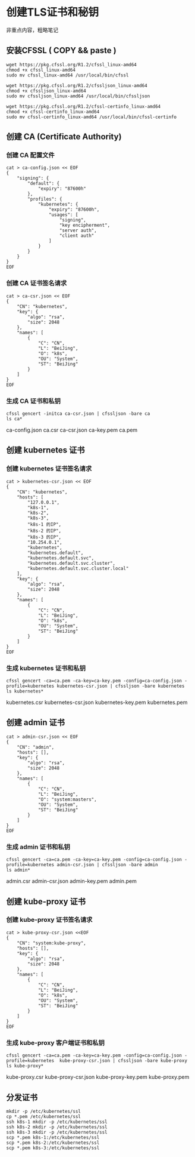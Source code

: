 # 创建TLS证书和秘钥
非重点内容，粗略笔记

## 安装CFSSL ( COPY && paste )
```
wget https://pkg.cfssl.org/R1.2/cfssl_linux-amd64
chmod +x cfssl_linux-amd64
sudo mv cfssl_linux-amd64 /usr/local/bin/cfssl

wget https://pkg.cfssl.org/R1.2/cfssljson_linux-amd64
chmod +x cfssljson_linux-amd64
sudo mv cfssljson_linux-amd64 /usr/local/bin/cfssljson

wget https://pkg.cfssl.org/R1.2/cfssl-certinfo_linux-amd64
chmod +x cfssl-certinfo_linux-amd64
sudo mv cfssl-certinfo_linux-amd64 /usr/local/bin/cfssl-certinfo
```

## 创建 CA (Certificate Authority)
### 创建 CA 配置文件
```
cat > ca-config.json << EOF
{
    "signing": {
        "default": {
            "expiry": "87600h"
        },
        "profiles": {
            "kubernetes": {
                "expiry": "87600h",
                "usages": [
                    "signing",
                    "key encipherment",
                    "server auth",
                    "client auth"
                ]
            }
        }
    }
}
EOF
```

### 创建 CA 证书签名请求
```
cat > ca-csr.json << EOF
{
    "CN": "kubernetes",
    "key": {
        "algo": "rsa",
        "size": 2048
    },
    "names": [
        {
            "C": "CN",
            "L": "BeiJing",
            "O": "k8s",
            "OU": "System",
            "ST": "BeiJing"
        }
    ]
}
EOF
```
### 生成 CA 证书和私钥
```
cfssl gencert -initca ca-csr.json | cfssljson -bare ca
ls ca*
```
ca-config.json  ca.csr  ca-csr.json  ca-key.pem  ca.pem

## 创建 kubernetes 证书

### 创建 kubernetes 证书签名请求
```
cat > kubernetes-csr.json << EOF
{
    "CN": "kubernetes",
    "hosts": [
        "127.0.0.1",
        "k8s-1",
        "k8s-2",
        "k8s-3",
        "k8s-1 的IP",
        "k8s-2 的IP",
        "k8s-3 的IP",
        "10.254.0.1",
        "kubernetes",
        "kubernetes.default",
        "kubernetes.default.svc",
        "kubernetes.default.svc.cluster",
        "kubernetes.default.svc.cluster.local"
    ],
    "key": {
        "algo": "rsa",
        "size": 2048
    },
    "names": [
        {
            "C": "CN",
            "L": "BeiJing",
            "O": "k8s",
            "OU": "System",
            "ST": "BeiJing"
        }
    ]
}
EOF
```
### 生成 kubernetes 证书和私钥
```
cfssl gencert -ca=ca.pem -ca-key=ca-key.pem -config=ca-config.json -profile=kubernetes kubernetes-csr.json | cfssljson -bare kubernetes
ls kubernetes*
```
kubernetes.csr  kubernetes-csr.json  kubernetes-key.pem  kubernetes.pem
## 创建 admin 证书
```
cat > admin-csr.json << EOF
{
    "CN": "admin",
    "hosts": [],
    "key": {
        "algo": "rsa",
        "size": 2048
    },
    "names": [
        {
            "C": "CN",
            "L": "BeiJing",
            "O": "system:masters",
            "OU": "System",
            "ST": "BeiJing"
        }
    ]
}
EOF
```
### 生成 admin 证书和私钥
```
cfssl gencert -ca=ca.pem -ca-key=ca-key.pem -config=ca-config.json -profile=kubernetes admin-csr.json | cfssljson -bare admin
ls admin*
```
admin.csr  admin-csr.json  admin-key.pem  admin.pem

## 创建 kube-proxy 证书
### 创建 kube-proxy 证书签名请求
```
cat > kube-proxy-csr.json <<EOF
{
    "CN": "system:kube-proxy",
    "hosts": [],
    "key": {
        "algo": "rsa",
        "size": 2048
    },
    "names": [
        {
            "C": "CN",
            "L": "BeiJing",
            "O": "k8s",
            "OU": "System",
            "ST": "BeiJing"
        }
    ]
}
EOF
```

### 生成 kube-proxy 客户端证书和私钥
```
cfssl gencert -ca=ca.pem -ca-key=ca-key.pem -config=ca-config.json -profile=kubernetes  kube-proxy-csr.json | cfssljson -bare kube-proxy
ls kube-proxy*
```
kube-proxy.csr  kube-proxy-csr.json  kube-proxy-key.pem  kube-proxy.pem

## 分发证书
```
mkdir -p /etc/kubernetes/ssl
cp *.pem /etc/kubernetes/ssl
ssh k8s-1 mkdir -p /etc/kubernetes/ssl
ssh k8s-2 mkdir -p /etc/kubernetes/ssl
ssh k8s-3 mkdir -p /etc/kubernetes/ssl
scp *.pem k8s-1:/etc/kubernetes/ssl
scp *.pem k8s-2:/etc/kubernetes/ssl
scp *.pem k8s-3:/etc/kubernetes/ssl
```
